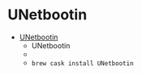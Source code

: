 # UNetbootin
- [UNetbootin](https://unetbootin.github.io/)
  -  UNetbootin
  - 
  - `brew cask install UNetbootin`
